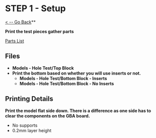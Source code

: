 # STEP 1 - Setup

[< -- Go Back](../README.md)**

**Print the test pieces gather parts**

[Parts List](Parts.md)

## Files

* **Models - Hole Test/Top Block**
* **Print the bottom based on whether you will use inserts or not.**
	* **Models - Hole Test/Bottom Block - Inserts**
	* **Models - Hole Test/Bottom Block - No Inserts**
	

## Printing Details

**Print the model flat side down. There is a difference as one side has to clear the components on the GBA board.**

* No supports
* 0.2mm layer height

